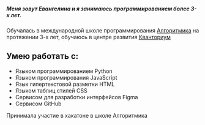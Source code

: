 ##### Меня зовут Евангелина и я занимаюсь программированием более 3-х лет.
Обучалась в международной школе программирования [Алгоритмика](https://algoritmika.org/ru) на протяжении 3-х лет, обучаюсь в центре развития [Кванториум](https://kvantorium73.ru/)


## Умею работать с:
- Языком программированием Python
- Языком программирования JavaScript
- Язык гипертекстовой разметки HTML
- Языком таблиц стилей CSS
- Сервисом для разработки интерфейсов Figma
- Сервисом GitHub

Принимала участие в хакатоне в школе Алгоритмика

